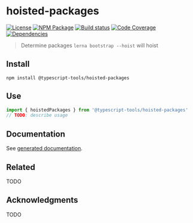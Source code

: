 # hoisted-packages
[![License][]](https://opensource.org/licenses/ISC)
[![NPM Package][]](https://npmjs.org/package/@typescript-tools/hoisted-packages)
[![Build status][]](https://travis-ci.org/typescript-tools/hoisted-packages)
[![Code Coverage][]](https://codecov.io/gh/typescript-tools/hoisted-packages)
[![Dependencies][]](https://david-dm.org/typescript-tools/hoisted-packages)

[License]: https://img.shields.io/badge/License-ISC-blue.svg
[NPM Package]: https://img.shields.io/npm/v/@typescript-tools/hoisted-packages.svg
[Build status]: https://travis-ci.org/typescript-tools/hoisted-packages.svg?branch=master
[Code Coverage]: https://codecov.io/gh/typescript-tools/hoisted-packages/branch/master/graph/badge.svg
[Dependencies]: https://david-dm.org/typescript-tools/hoisted-packages/status.svg

> Determine packages `lerna bootstrap --hoist` will hoist

## Install

``` shell
npm install @typescript-tools/hoisted-packages
```

## Use

``` typescript
import { hoistedPackages } from '@typescript-tools/hoisted-packages'
// TODO: describe usage
```

## Documentation

See [generated documentation](doc/README.md).

## Related

TODO

## Acknowledgments

TODO
